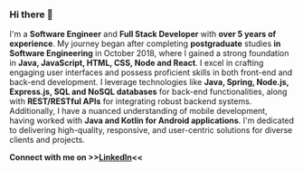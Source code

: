 ### Hi there 👋
I'm a **Software Engineer** and **Full Stack Developer** with **over 5 years of experience**. My journey began after completing **postgraduate** studies **in Software Engineering** in October 2018, where I gained a strong foundation in **Java, JavaScript, HTML, CSS, Node and React**. I excel in crafting engaging user interfaces and possess proficient skills in both front-end and back-end development. I leverage technologies like **Java, Spring, Node.js, Express.js, SQL and NoSQL databases** for back-end functionalities, along with **REST/RESTful APIs** for integrating robust backend systems. Additionally, I have a nuanced understanding of mobile development, having worked with **Java and Kotlin for Android applications**. I'm dedicated to delivering high-quality, responsive, and user-centric solutions for diverse clients and projects.

**Connect with me on >>[LinkedIn](https://www.linkedin.com/in/tiago-s-539957136/?locale=en_US)<<**

<!--
**tiagosgomes/tiagosgomes** is a ✨ _special_ ✨ repository because its `README.md` (this file) appears on your GitHub profile.

Here are some ideas to get you started:

- 🔭 I’m currently working on ...
- 🌱 I’m currently learning ...
- 👯 I’m looking to collaborate on ...
- 🤔 I’m looking for help with ...
- 💬 Ask me about ...
- 📫 How to reach me: ...
- 😄 Pronouns: ...
- ⚡ Fun fact: ...
-->
